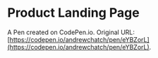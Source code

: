 # Product Landing Page

A Pen created on CodePen.io. Original URL: [https://codepen.io/andrewchatch/pen/eYBZorL](https://codepen.io/andrewchatch/pen/eYBZorL).


